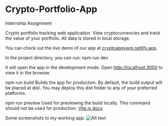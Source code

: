 # Crypto-Portfolio-App
Internship Assignment

Crypto portfolio tracking web application. View cryptocurrencies and track the value of your portfolio. All data is stored in local storage.

You can check out the live demo of our app at [cryptoappywm.netlify.app](https://cryptoappywm.netlify.app/).

In the project directory, you can run:
npm run dev

It will open the app in the development mode.
Open [http://localhost:3000](http://localhost:3000/) to view it in the browser.

npm run build
Builds the app for production. By default, the build output will be placed at dist. You may deploy this dist folder to any of your preferred platforms.

npm run preview
Used for previewing the build locally. This command should not be used for production.
[Vite.js docs](https://vitejs.dev/guide/)

Some screenshots to my working app:
![Alt text](img1/example.png)

